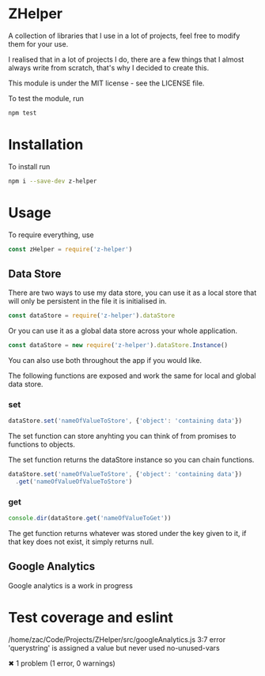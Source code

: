# ZHelper
A collection of libraries that I use in a lot of projects, feel free to modify them for your use.

I realised that in a lot of projects I do, there are a few things that I almost always write from scratch, that's why I decided to create this.

This module is under the MIT license - see the LICENSE file.

To test the module, run
```js
npm test
```

# Installation
To install run
```sh
npm i --save-dev z-helper
```

# Usage
To require everything, use
```js
const zHelper = require('z-helper')
```

## Data Store
There are two ways to use my data store, you can use it as a local store that will only be persistent in the file it is initialised in.
```js
const dataStore = require('z-helper').dataStore
```

Or you can use it as a global data store across your whole application.
```js
const dataStore = new require('z-helper').dataStore.Instance()
```

You can also use both throughout the app if you would like.

The following functions are exposed and work the same for local and global data store.

### set
```js
dataStore.set('nameOfValueToStore', {'object': 'containing data'})
```

The set function can store anyhting you can think of from promises to functions to objects.

The set function returns the dataStore instance so you can chain functions.
```js
dataStore.set('nameOfValueToStore', {'object': 'containing data'})
  .get('nameOfValueOfValueToStore')
```

### get
```js
console.dir(dataStore.get('nameOfValueToGet'))
```

The get function returns whatever was stored under the key given to it, if that key does not exist, it simply returns null.

## Google Analytics
Google analytics is a work in progress

# Test coverage and eslint

/home/zac/Code/Projects/ZHelper/src/googleAnalytics.js
  3:7  error  'querystring' is assigned a value but never used  no-unused-vars

✖ 1 problem (1 error, 0 warnings)

